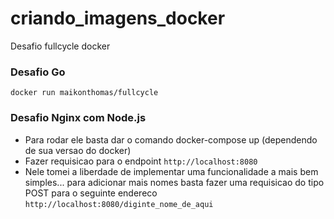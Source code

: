 # criando_imagens_docker
Desafio fullcycle docker

### Desafio Go
  ``docker run maikonthomas/fullcycle``

### Desafio Nginx com Node.js
 - Para rodar ele basta dar o comando docker-compose up (dependendo de sua versao do docker)
 - Fazer requisicao para o endpoint ``http://localhost:8080``
 - Nele tomei a liberdade de implementar uma funcionalidade a mais bem simples... para adicionar mais nomes basta fazer uma requisicao do tipo POST para o seguinte endereco ``http://localhost:8080/diginte_nome_de_aqui``